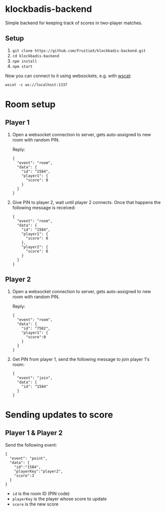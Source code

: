 klockbadis-backend
==================

Simple backend for keeping track of scores in two-player matches.

Setup
-----

1. `git clone https://github.com/FruitieX/klockbadis-backend.git`
2. `cd klockbadis-backend`
3. `npm install`
4. `npm start`

Now you can connect to it using websockets, e.g. with [wscat](https://github.com/websockets/wscat):

```
wscat -c ws://localhost:1337 
```

Room setup
==========

Player 1
--------

1. Open a websocket connection to server, gets auto-assigned to new room with random PIN.

   Reply:
   ```
   {
     "event": "room",
     "data": {
       "id": "1584",
       "player1": {
         "score": 0
       }
     }
   }
   ```
   
2. Give PIN to player 2, wait until player 2 connects. Once that happens the following message is received:

   ```
   {
     "event": "room",
     "data": {
       "id": "1584",
       "player1": {
         "score": 0
       },
       "player2": {
         "score": 0
       }
     }
   }
   ```
   
Player 2
--------

1. Open a websocket connection to server, gets auto-assigned to new room with random PIN.

   Reply:
   ```
   {
     "event": "room",
     "data": {
       "id": "7582",
       "player1": {
         "score":0
       }
     }
   }
   ```
   
2. Get PIN from player 1, send the following message to join player 1's room:

   ```
   {
     "event": "join",
     "data": {
       "id": "1584"
     }
   }
   ```
   
Sending updates to score
========================

Player 1 & Player 2
-------------------

Send the following event:

```
{
  "event": "point",
  "data": {
    "id":"1584",
    "playerKey":"player2",
    "score":3
  }
}
```

- `id` is the room ID (PIN code)
- `playerKey` is the player whose score to update
- `score` is the new score

